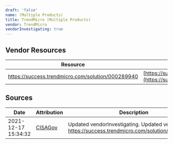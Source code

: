 ```yaml
---
draft: 'false'
name: (Multiple Products)
title: TrendMicro (Multiple Products)
vendor: TrendMicro
vendorInvestigating: true
---
```


## Vendor Resources
| Resource | Link |
| --- | --- |
| https://success.trendmicro.com/solution/000289940 | [https://success.trendmicro.com/solution/000289940](https://success.trendmicro.com/solution/000289940) |



## Sources
| Date | Attribution | Description |
| --- | --- | --- |
| 2021-12-17 15:34:32 | [CISAGov](https://raw.githubusercontent.com/cisagov/log4j-affected-db/develop/README.md) | Updated vendorInvestigating. Updated vendor link https://success.trendmicro.com/solution/000289940.  |
